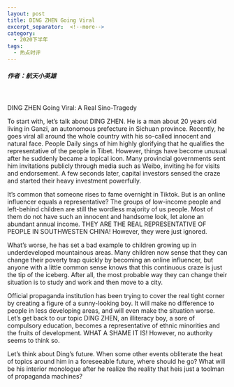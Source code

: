 ```yaml
---
layout: post
title: DING ZHEN Going Viral
excerpt_separator:  <!--more-->
category: 
  - 2020下半年
tags:
  - 热点时评
---
```


##### 作者：航天小英雄

<br>

DING ZHEN Going Viral: A Real Sino-Tragedy

To start with, let’s talk about DING ZHEN. He is a man about 20 years old living in Ganzi, an autonomous prefecture in Sichuan province. Recently, he goes viral all around the whole country with his so-called innocent and natural face. People Daily sings of him highly glorifying that he qualifies the representative of the people in Tibet. However, things have become unusual after he suddenly became a topical icon. Many provincial governments sent him invitations publicly through media such as Weibo, inviting he for visits and endorsement. A few seconds later, capital investors sensed the craze and started their heavy investment powerfully.

It’s common that someone rises to fame overnight in Tiktok. But is an online influencer equals a representative? The groups of low-income people and left-behind children are still the wordless majority of us people. Most of them do not have such an innocent and handsome look, let alone an abundant annual income. THEY ARE THE REAL REPRESENTATIVE OF PEOPLE IN SOUTHWESTEN CHINA! However, they were just ignored.

What’s worse, he has set a bad example to children growing up in underdeveloped mountainous areas. Many children now sense that they can change their poverty trap quickly by becoming an online influencer, but anyone with a little common sense knows that this continuous craze is just the tip of the iceberg. After all, the most probable way they can change their situation is to study and work and then move to a city.

Official propaganda institution has been trying to cover the real tight corner by creating a figure of a sunny-looking boy. It will make no difference to people in less developing areas, and will even make the situation worse. Let’s get back to our topic DING ZHEN, an illiteracy boy, a sore of compulsory education, becomes a representative of ethnic minorities and the fruits of development. WHAT A SHAME IT IS! However, no authority seems to think so.

Let’s think about Ding’s future. When some other events obliterate the heat of topics around him in a foreseeable future, where should he go? What will be his interior monologue after he realize the reality that heis just a toolman of propaganda machines?